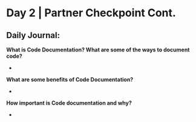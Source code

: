 # Day 2 | Partner Checkpoint Cont.

## Daily Journal:

**What is Code Documentation? What are some of the ways to document code?**

+ 

**What are some benefits of Code Documentation?**

+ 

**How important is Code documentation and why?**

+ 